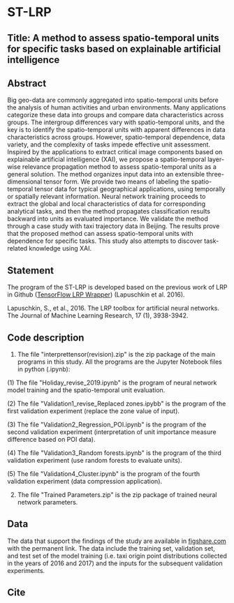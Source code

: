 # ST-LRP

## Title: A method to assess spatio-temporal units for specific tasks based on explainable artificial intelligence

## Abstract
Big geo-data are commonly aggregated into spatio-temporal units before the analysis of human activities and urban environments. Many applications categorize these data into groups and compare data characteristics across groups. The intergroup differences vary with spatio-temporal units, and the key is to identify the spatio-temporal units with apparent differences in data characteristics across groups. However, spatio-temporal dependence, data variety, and the complexity of tasks impede effective unit assessment. Inspired by the applications to extract critical image components based on explainable artificial intelligence (XAI), we propose a spatio-temporal layer-wise relevance propagation method to assess spatio-temporal units as a general solution. The method organizes input data into an extensible three-dimensional tensor form. We provide two means of labeling the spatio-temporal tensor data for typical geographical applications, using temporally or spatially relevant information. Neural network training proceeds to extract the global and local characteristics of data for corresponding analytical tasks, and then the method propagates classification results backward into units as evaluated importance. We validate the method through a case study with taxi trajectory data in Beijing. The results prove that the proposed method can assess spatio-temporal units with dependence for specific tasks. This study also attempts to discover task-related knowledge using XAI.

## Statement
The program of the ST-LRP is developed based on the previous work of LRP in Github ([TensorFlow LRP Wrapper](https://github.com/VigneshSrinivasan10/interprettensor)) (Lapuschkin et al. 2016).

Lapuschkin, S., et al., 2016. The LRP toolbox for artificial neural networks. The Journal of Machine Learning Research, 17 (1), 3938-3942.

## Code description
1. The file "interprettensor(revision).zip" is the zip package of the main programs in this study. All the programs are the Jupyter Notebook files in python (.ipynb):

(1) The file "Holiday_revise_2019.ipynb" is the program of neural network model training and the spatio-temporal unit evaluation.

(2) The file "Validation1_revise_Replaced zones.ipybb" is the program of the first validation experiment (replace the zone value of input).

(3) The file "Validation2_Regression_POI.ipynb" is the program of the second validation experiment (interpretation of unit importance measure difference based on POI data).

(4) The file "Validation3_Random forests.ipynb" is the program of the third validation experiment (use random forests to evaluate units).

(5) The file "Validation4_Cluster.ipynb" is the program of the fourth validation experiment (data compression application).

2. The file "Trained Parameters.zip" is the zip package of trained neural network parameters.

## Data
The data that support the findings of the study are available in [figshare.com](http://doi.org/10.6084/m9.figshare.9981314) with the permanent link. The data include the training set, validation set, and test set of the model training (i.e. taxi origin point distributions collected in the years of 2016 and 2017) and the inputs for the subsequent validation experiments.

## Cite
